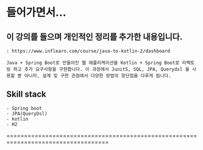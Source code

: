 # 들어가면서...
## 이 강의를 들으며 개인적인 정리를 추가한 내용입니다.
    : https://www.inflearn.com/course/java-to-kotlin-2/dashboard
        
    Java + Spring Boot로 만들어진 웹 애플리케이션을 Kotlin + Spring Boot로 리팩토링 하고 추가 요구사항을 구현합니다. 이 과정에서 Junit5, SQL, JPA, Querydsl 을 사용할 뿐 아니라, 설계 및 구현 관점에서 다양한 방법의 장단점을 다루게 됩니다.

## Skill stack
    - Spring boot
    - JPA(QueryDsl)
    - kotlin
    - H2

===================================================================================
